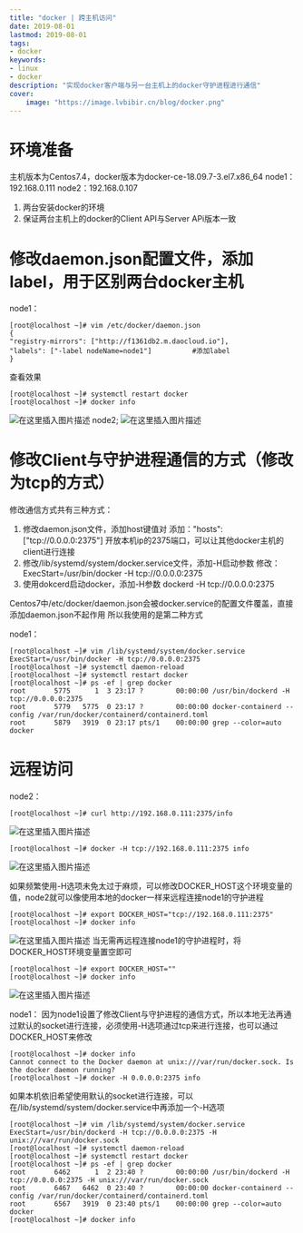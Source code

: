 ```yaml
---
title: "docker | 跨主机访问" 
date: 2019-08-01
lastmod: 2019-08-01
tags: 
- docker
keywords:
- linux
- docker
description: "实现docker客户端与另一台主机上的docker守护进程进行通信" 
cover:
    image: "https://image.lvbibir.cn/blog/docker.png" 
---
```


# 环境准备
主机版本为Centos7.4，docker版本为docker-ce-18.09.7-3.el7.x86_64
node1：192.168.0.111
node2：192.168.0.107
1. 两台安装docker的环境
2. 保证两台主机上的docker的Client API与Server APi版本一致

# 修改daemon.json配置文件，添加label，用于区别两台docker主机
node1：

```
[root@localhost ~]# vim /etc/docker/daemon.json
{
"registry-mirrors": ["http://f1361db2.m.daocloud.io"],    
"labels": ["-label nodeName=node1"]          #添加label
}
```
查看效果

```
[root@localhost ~]# systemctl restart docker
[root@localhost ~]# docker info
```
![在这里插入图片描述](https://image.lvbibir.cn/blog/20190810222537259.png)
node2;
![在这里插入图片描述](https://image.lvbibir.cn/blog/20190810223150493.png)

# 修改Client与守护进程通信的方式（修改为tcp的方式）
修改通信方式共有三种方式：
1. 修改daemon.json文件，添加host键值对
添加："hosts": ["tcp://0.0.0.0:2375"]
开放本机ip的2375端口，可以让其他docker主机的client进行连接
2. 修改/lib/systemd/system/docker.service文件，添加-H启动参数
修改：ExecStart=/usr/bin/docker -H tcp://0.0.0.0:2375
3. 使用dokcerd启动docker，添加-H参数
dockerd -H tcp://0.0.0.0:2375

Centos7中/etc/docker/daemon.json会被docker.service的配置文件覆盖，直接添加daemon.json不起作用
所以我使用的是第二种方式

node1：

```
[root@localhost ~]# vim /lib/systemd/system/docker.service
ExecStart=/usr/bin/docker -H tcp://0.0.0.0:2375 
[root@localhost ~]# systemctl daemon-reload
[root@localhost ~]# systemctl restart docker
[root@localhost ~]# ps -ef | grep docker
root       5775      1  3 23:17 ?        00:00:00 /usr/bin/dockerd -H tcp://0.0.0.0:2375
root       5779   5775  0 23:17 ?        00:00:00 docker-containerd --config /var/run/docker/containerd/containerd.toml
root       5879   3919  0 23:17 pts/1    00:00:00 grep --color=auto docker
```

# 远程访问
node2：

```
[root@localhost ~]# curl http://192.168.0.111:2375/info
```
![在这里插入图片描述](https://image.lvbibir.cn/blog/20190810232112308.png)


```
[root@localhost ~]# docker -H tcp://192.168.0.111:2375 info
```

![在这里插入图片描述](https://image.lvbibir.cn/blog/20190810232347323.png)

如果频繁使用-H选项未免太过于麻烦，可以修改DOCKER_HOST这个环境变量的值，node2就可以像使用本地的docker一样来远程连接node1的守护进程

```
[root@localhost ~]# export DOCKER_HOST="tcp://192.168.0.111:2375"
[root@localhost ~]# docker info
```
![在这里插入图片描述](https://image.lvbibir.cn/blog/20190810232828582.png)
当无需再远程连接node1的守护进程时，将DOCKER_HOST环境变量置空即可

```
[root@localhost ~]# export DOCKER_HOST=""
[root@localhost ~]# docker info
```
![在这里插入图片描述](https://image.lvbibir.cn/blog/20190810233039709.png)



node1：
因为node1设置了修改Client与守护进程的通信方式，所以本地无法再通过默认的socket进行连接，必须使用-H选项通过tcp来进行连接，也可以通过DOCKER_HOST来修改
```
[root@localhost ~]# docker info
Cannot connect to the Docker daemon at unix:///var/run/docker.sock. Is the docker daemon running?
[root@localhost ~]# docker -H 0.0.0.0:2375 info
```
如果本机依旧希望使用默认的socket进行连接，可以在/lib/systemd/system/docker.service中再添加一个-H选项

```
[root@localhost ~]# vim /lib/systemd/system/docker.service
ExecStart=/usr/bin/dockerd -H tcp://0.0.0.0:2375 -H unix:///var/run/docker.sock
[root@localhost ~]# systemctl daemon-reload
[root@localhost ~]# systemctl restart docker
[root@localhost ~]# ps -ef | grep docker
root       6462      1  2 23:40 ?        00:00:00 /usr/bin/dockerd -H tcp://0.0.0.0:2375 -H unix:///var/run/docker.sock
root       6467   6462  0 23:40 ?        00:00:00 docker-containerd --config /var/run/docker/containerd/containerd.toml
root       6567   3919  0 23:40 pts/1    00:00:00 grep --color=auto docker
[root@localhost ~]# docker info
```